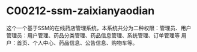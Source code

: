 # C00212-ssm-zaixianyaodian
这个一个基于SSM的在线药店管理系统，本系统共分为二种权限：管理员、用户 管理员：用户管理、药品分类管理、药品信息管理、系统管理、订单管理等 用户：首页、个人中心、药品信息、公告信息、购物车等。
